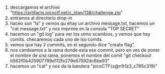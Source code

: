 1. descargamos el archivo "https://artifacts.picoctf.net/c_titan/138/challenge.zip"
2. entramos al directorio drop-in
3. haceo sun "ls" y vemos qu ehay un archivo message.txt, hacemos un "cat message.txt" y nos imprime en la consola "TOP SECRET"
4. hacemos un "git log" para ver los utmo scambios, y vemos que hay comits. checaremos cada uno de lso comits.
5. vemos que hay 2 commits, en el segundo dice "create flag".
6. nos cambiamos a la rama donde esta ese commit, pero en ves de poner el nombre de una rama, ponemos el nombre del comit "git checkout b562f0b425907789d112fe279e67592dc6be93"
7. hacemos un "cat" y nos da la bandera "picoCTF{s@n1t1z3_c785c319}"
